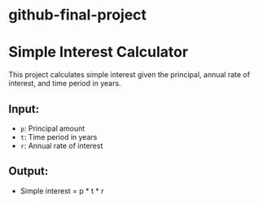 # github-final-project

# Simple Interest Calculator

This project calculates simple interest given the principal, annual rate of interest, and time period in years.

## Input:
- `p`: Principal amount
- `t`: Time period in years
- `r`: Annual rate of interest

## Output:
- Simple interest = p * t * r
